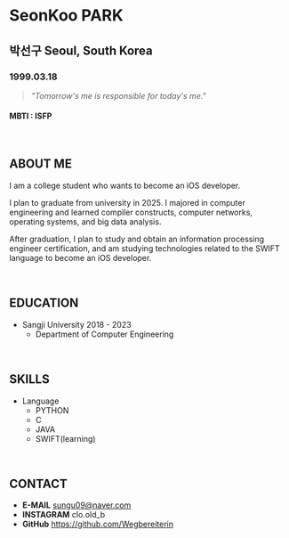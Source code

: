
# SeonKoo PARK

## **박선구** Seoul, South Korea

### 1999.03.18
> *"Tomorrow's me is responsible for today's me."*
#### MBTI : ISFP

<br/>

## ABOUT ME
I am a college student who wants to become an iOS developer.

I plan to graduate from university in 2025. I majored in computer engineering and learned compiler constructs, computer networks, operating systems, and big data analysis.

After graduation, I plan to study and obtain an information processing engineer certification, and am studying technologies related to the SWIFT language to become an iOS developer.

<br/>

## EDUCATION
- Sangji University 2018 - 2023
	- Department of Computer Engineering

<br/>

## SKILLS
- Language
	- PYTHON
	- C
	- JAVA
	- SWIFT(learning)

<br/>

## CONTACT
-  **E-MAIL** sungu09@naver.com 
- **INSTAGRAM** clo.old_b 
- **GitHub** https://github.com/Wegbereiterin


